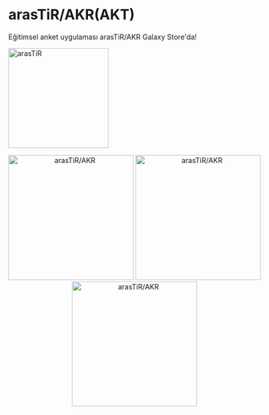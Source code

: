 # arasTiR/AKR(AKT)
 Eğitimsel anket uygulaması arasTiR/AKR Galaxy Store'da!


<a href="https://galaxystore.samsung.com/detail/com.arasTiR.AnKeteR" target="_blank"><img src="https://d3unf4s5rp9dfh.cloudfront.net/SDP/GalaxyStore_English.png" alt="arasTiR" width="200"/></a>

<div align=center>
  
<img src="https://img.samsungapps.com/productNew/000006342365/ENG/ScreenShot_20220606075816050_871_1470_3.png" alt="arasTiR/AKR" width="250"/>

<img src="https://img.samsungapps.com/productNew/000006342365/ENG/ScreenShot_20220606075816050_871_1470_6.png" alt="arasTiR/AKR" width="250"/>

<img src="https://img.samsungapps.com/productNew/000006342365/ENG/ScreenShot_20220606075816050_871_1470_1.png" alt="arasTiR/AKR" width="250"/>
 
</div>
